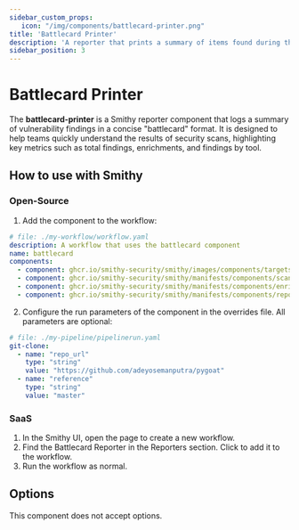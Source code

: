 ```yaml
---
sidebar_custom_props:
   icon: "/img/components/battlecard-printer.png"
title: 'Battlecard Printer'
description: 'A reporter that prints a summary of items found during the scan'
sidebar_position: 3
---
```


# Battlecard Printer

The **battlecard-printer** is a Smithy reporter component that logs a summary of vulnerability findings in a concise "battlecard" format. It is designed to help teams quickly understand the results of security scans, highlighting key metrics such as total findings, enrichments, and findings by tool.

## How to use with Smithy

### Open-Source

1. Add the component to the workflow:

```yaml
# file: ./my-workflow/workflow.yaml
description: A workflow that uses the battlecard component
name: battlecard
components:
  - component: ghcr.io/smithy-security/smithy/images/components/targets/git-clone:v1.3.4
  - component: ghcr.io/smithy-security/smithy/manifests/components/scanners/bandit:v1.1.2
  - component: ghcr.io/smithy-security/smithy/manifests/components/enrichers/custom-annotation:v0.1.2
  - component: ghcr.io/smithy-security/smithy/manifests/components/reporters/battlecard-printer:v0.0.1
```

2. Configure the run parameters of the component in the overrides file. All
   parameters are optional:

```yaml
# file: ./my-pipeline/pipelinerun.yaml
git-clone:
  - name: "repo_url"
    type: "string"
    value: "https://github.com/adeyosemanputra/pygoat"
  - name: "reference"
    type: "string"
    value: "master"
```

### SaaS

1. In the Smithy UI, open the page to create a new workflow.
2. Find the Battlecard Reporter in the Reporters section. Click to add it to the workflow.
3. Run the workflow as normal.

## Options

This component does not accept options.
